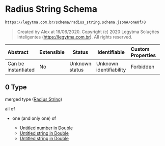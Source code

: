 # Radius String Schema

```txt
https://legytma.com.br/schema/radius_string.schema.json#/oneOf/0
```




> Created by Alex at 16/06/2020.
> Copyright (c) 2020 Legytma Soluções Inteligentes (<https://legytma.com.br>). All rights reserved.
>

| Abstract            | Extensible | Status         | Identifiable            | Custom Properties | Additional Properties | Access Restrictions | Defined In                                                                  |
| :------------------ | ---------- | -------------- | ----------------------- | :---------------- | --------------------- | ------------------- | --------------------------------------------------------------------------- |
| Can be instantiated | No         | Unknown status | Unknown identifiability | Forbidden         | Allowed               | none                | [radius.schema.json\*](../schema/radius.schema.json) |

## 0 Type

merged type ([Radius String](radius-oneof-radius-string.md))

all of

-   one (and only one) of

    -   [Untitled number in Double](double-oneof-0.md)
    -   [Untitled string in Double](double-oneof-1.md)
    -   [Untitled string in Double](double-oneof-2.md)
